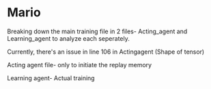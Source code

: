 # Mario
Breaking down the main training file in 2 files- Acting_agent and Learning_agent to analyze each seperately.

Currently, there's an issue in line 106 in Actingagent (Shape of tensor)


Acting agent file- only to initiate the replay memory

Learning agent- Actual training
